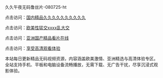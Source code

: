 久久午夜无码鲁丝片-080725-ht

点击访问：<a href="https://gfd-5xg.pages.dev/">国内精品久久久久久久久久久久</a>

点击访问：<a href="https://fdhf-454.pages.dev/">欧美性猛交xxxx乱大交</a>

点击访问：<a href="https://heiliaowzu4ur.pages.dev">亚洲国产精品看片在线</a>

点击访问：<a href="https://heiliaozj3tjd.pages.dev">享受高清观看体验</a>

本站每日更新精品无码视频资源，内容涵盖欧美激情、亚洲精选与高清体验专区。全站支持手机、平板和电脑设备流畅播放，无需下载、无广告干扰，尽享沉浸式观影体验。

<span style="display:none;">[Canonical link](）</span>
